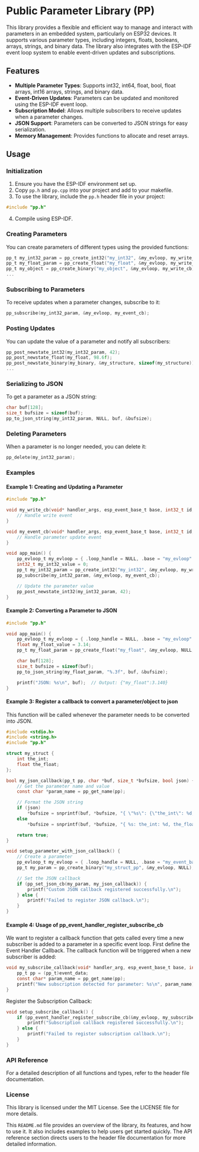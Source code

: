 # Public Parameter Library (PP)

This library provides a flexible and efficient way to manage and interact with parameters in an embedded system, particularly on ESP32 devices. It supports various parameter types, including integers, floats, booleans, arrays, strings, and binary data. The library also integrates with the ESP-IDF event loop system to enable event-driven updates and subscriptions.

## Features

- **Multiple Parameter Types**: Supports int32, int64, float, bool, float arrays, int16 arrays, strings, and binary data.
- **Event-Driven Updates**: Parameters can be updated and monitored using the ESP-IDF event loop.
- **Subscription Model**: Allows multiple subscribers to receive updates when a parameter changes.
- **JSON Support**: Parameters can be converted to JSON strings for easy serialization.
- **Memory Management**: Provides functions to allocate and reset arrays.

## Usage

### Initialization

1. Ensure you have the ESP-IDF environment set up.
2. Copy `pp.h` and `pp.cpp` into your project and add to your makefile.
3. To use the library, include the `pp.h` header file in your project:
```c
#include "pp.h"
```
4. Compile using ESP-IDF.

### Creating Parameters
You can create parameters of different types using the provided functions:
```c
pp_t my_int32_param = pp_create_int32("my_int32", &my_evloop, my_write_cb, &my_int32_value);
pp_t my_float_param = pp_create_float("my_float", &my_evloop, my_write_cb, &my_float_value);
pp_t my_object = pp_create_binary("my_object", &my_evloop, my_write_cb);
...
```
### Subscribing to Parameters
To receive updates when a parameter changes, subscribe to it:
```c
pp_subscribe(my_int32_param, &my_evloop, my_event_cb);
```
### Posting Updates
You can update the value of a parameter and notify all subscribers:
```c
pp_post_newstate_int32(my_int32_param, 42);
pp_post_newstate_float(my_float, 98.6f);
pp_post_newstate_binary(my_binary, &my_structure, sizeof(my_structure));
...
```
### Serializing to JSON
To get a parameter as a JSON string:
```c
char buf[128];
size_t bufsize = sizeof(buf);
pp_to_json_string(my_int32_param, NULL, buf, &bufsize);
```
### Deleting Parameters
When a parameter is no longer needed, you can delete it:
```c
pp_delete(my_int32_param);
```
### Examples
#### Example 1: Creating and Updating a Parameter
```c
#include "pp.h"

void my_write_cb(void* handler_args, esp_event_base_t base, int32_t id, void* event_data) {
    // Handle write event
}

void my_event_cb(void* handler_args, esp_event_base_t base, int32_t id, void* event_data) {
    // Handle parameter update event
}

void app_main() {
    pp_evloop_t my_evloop = { .loop_handle = NULL, .base = "my_evloop" };
    int32_t my_int32_value = 0;
    pp_t my_int32_param = pp_create_int32("my_int32", &my_evloop, my_write_cb, &my_int32_value);
    pp_subscribe(my_int32_param, &my_evloop, my_event_cb);

    // Update the parameter value
    pp_post_newstate_int32(my_int32_param, 42);
}
```
#### Example 2: Converting a Parameter to JSON
```c
#include "pp.h"

void app_main() {
    pp_evloop_t my_evloop = { .loop_handle = NULL, .base = "my_evloop" };
    float my_float_value = 3.14;
    pp_t my_float_param = pp_create_float("my_float", &my_evloop, NULL, &my_float_value);

    char buf[128];
    size_t bufsize = sizeof(buf);
    pp_to_json_string(my_float_param, "%.3f", buf, &bufsize);

    printf("JSON: %s\n", buf);  // Output: {"my_float":3.140}
}
```
#### Example 3: Register a callback to convert a parameter/object to json
This function will be called whenever the parameter needs to be converted into JSON.
```c
#include <stdio.h>
#include <string.h>
#include "pp.h"

struct my_struct {
    int the_int;
    float the_float;
};

bool my_json_callback(pp_t pp, char *buf, size_t *bufsize, bool json) {
    // Get the parameter name and value
    const char *param_name = pp_get_name(pp);

    // Format the JSON string
    if (json)
        *bufsize = snprintf(buf, *bufsize, "{ \"%s\": {\"the_int\": %d, \"the_float\": %f}}", param_name, my_struct.the_int, my_struct.the_float);
    else
        *bufsize = snprintf(buf, *bufsize, "{ %s: the_int: %d, the_float: %f", param_name, my_struct.the_int, my_struct.the_float);

    return true;
}

void setup_parameter_with_json_callback() {
    // Create a parameter
    pp_evloop_t my_evloop = { .loop_handle = NULL, .base = "my_event_base" };
    pp_t my_param = pp_create_binary("my_struct_pp", &my_evloop, NULL);

    // Set the JSON callback
    if (pp_set_json_cb(my_param, my_json_callback)) {
        printf("Custom JSON callback registered successfully.\n");
    } else {
        printf("Failed to register JSON callback.\n");
    }
}

```

#### Example 4: Usage of pp_event_handler_register_subscribe_cb
We want to register a callback function that gets called every time a new subscriber is added to a parameter in a specific event loop.
First define the Event Handler Callback. The callback function will be triggered when a new subscriber is added:
```c
void my_subscribe_callback(void* handler_arg, esp_event_base_t base, int32_t id, void* event_data) {
    pp_t pp = (pp_t)event_data;
    const char* param_name = pp_get_name(pp);
    printf("New subscription detected for parameter: %s\n", param_name);
}
```
Register the Subscription Callback:
```c
void setup_subscribe_callback() {
    if (pp_event_handler_register_subscribe_cb(&my_evloop, my_subscribe_callback, NULL)) {
        printf("Subscription callback registered successfully.\n");
    } else {
        printf("Failed to register subscription callback.\n");
    }
}
```

### API Reference
For a detailed description of all functions and types, refer to the header file documentation.

### License
This library is licensed under the MIT License. See the LICENSE file for more details.

This `README.md` file provides an overview of the library, its features, and how to use it. It also includes examples to help users get started quickly. The API reference section directs users to the header file documentation for more detailed information.
